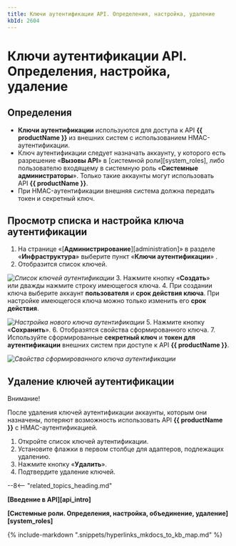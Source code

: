 ```yaml
---
title: Ключи аутентификации API. Определения, настройка, удаление
kbId: 2604
---
```


# Ключи аутентификации API. Определения, настройка, удаление

## Определения

- **Ключи аутентификации** используются для доступа к API **{{ productName }}** из внешних систем с использованием HMAC-аутентификации.
- Ключ аутентификации следует назначать аккаунту, у которого есть разрешение «**Вызовы API**» в [системной роли][system_roles], либо пользователю входящему в системную роль «**Системные администраторы**». Только такие аккаунты могут использовать API **{{ productName }}**.
- При HMAC-аутентификации внешняя система должна передать токен и секретный ключ.

## Просмотр списка и настройка ключа аутентификации

1. На странице «[**Администрирование**][administration]» в разделе «**Инфраструктура**» выберите пункт «**Ключи аутентификации**» *‌*.
2. Отобразится список ключей.

_![Список ключей аутентификации](https://kb.comindware.ru/assets/authentication_key_list.png)_
3. Нажмите кнопку «**Создать**» или дважды нажмите строку имеющегося ключа.
4. При создании ключа выберите аккаунт **пользователя** и **срок действия ключа**. При настройке имеющегося ключа можно только изменить его **срок действия**.

_![Настройка нового ключа аутентификации](https://kb.comindware.ru/assets/authentication_key_settings.png)_
5. Нажмите кнопку «**Сохранить**».
6. Отобразятся свойства сформированного ключа.
7. Используйте сформированные **секретный ключ** и **токен для аутентификации** внешних систем при доступе к API **{{ productName }}**.

_![Свойства сформированного ключа аутентификации](https://kb.comindware.ru/assets/authentication_key_properties.png)_

## Удаление ключей аутентификации

Внимание!

После удаления ключей аутентификации аккаунты, которым они назначены, потеряют возможность использовать API **{{ productName }}** с HMAC-аутентификацией.

1. Откройте список ключей аутентификации.
2. Установите флажки в первом столбце для адаптеров, подлежащих удалению.
3. Нажмите кнопку «**Удалить**».
4. Подтвердите удаление ключей.

--8<-- "related_topics_heading.md"

**[Введение в API][api_intro]**

**[Системные роли. Определения, настройка, объединение, удаление][system_roles]**

{% include-markdown ".snippets/hyperlinks_mkdocs_to_kb_map.md" %}
